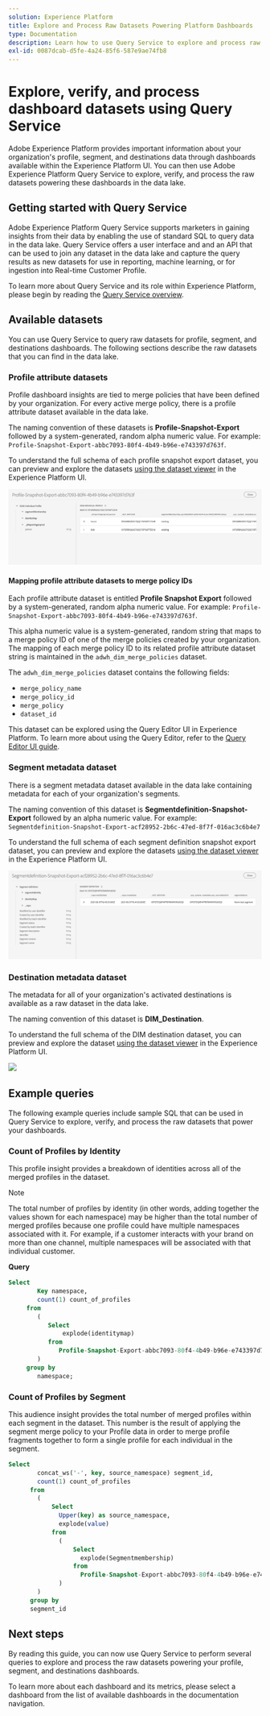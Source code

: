 ```yaml
---
solution: Experience Platform
title: Explore and Process Raw Datasets Powering Platform Dashboards
type: Documentation
description: Learn how to use Query Service to explore and process raw datasets powering profile, segment, and destination dashboards in Experience Platform.
exl-id: 0087dcab-d5fe-4a24-85f6-587e9ae74fb8
---
```

# Explore, verify, and process dashboard datasets using Query Service

Adobe Experience Platform provides important information about your organization's profile, segment, and destinations data through dashboards available within the Experience Platform UI. You can then use Adobe Experience Platform Query Service to explore, verify, and process the raw datasets powering these dashboards in the data lake.

## Getting started with Query Service 

Adobe Experience Platform Query Service supports marketers in gaining insights from their data by enabling the use of standard SQL to query data in the data lake. Query Service offers a user interface and and an API that can be used to join any dataset in the data lake and capture the query results as new datasets for use in reporting, machine learning, or for ingestion into Real-time Customer Profile. 

To learn more about Query Service and its role within Experience Platform, please begin by reading the [Query Service overview](../query-service/home.md).

## Available datasets

You can use Query Service to query raw datasets for profile, segment, and destinations dashboards. The following sections describe the raw datasets that you can find in the data lake.

### Profile attribute datasets

Profile dashboard insights are tied to merge policies that have been defined by your organization. For every active merge policy, there is a profile attribute dataset available in the data lake. 

The naming convention of these datasets is **Profile-Snapshot-Export** followed by a system-generated, random alpha numeric value. For example: `Profile-Snapshot-Export-abbc7093-80f4-4b49-b96e-e743397d763f`.

To understand the full schema of each profile snapshot export dataset, you can preview and explore the datasets [using the dataset viewer](../catalog/datasets/user-guide.md) in the Experience Platform UI.

![](images/query/profile-attribute.png)

#### Mapping profile attribute datasets to merge policy IDs

Each profile attribute dataset is entitled **Profile Snapshot Export** followed by a system-generated, random alpha numeric value. For example: `Profile-Snapshot-Export-abbc7093-80f4-4b49-b96e-e743397d763f`. 

This alpha numeric value is a system-generated, random string that maps to a merge policy ID of one of the merge policies created by your organization. The mapping of each merge policy ID to its related profile attribute dataset string is maintained in the `adwh_dim_merge_policies` dataset. 

The `adwh_dim_merge_policies` dataset contains the following fields:

* `merge_policy_name`
* `merge_policy_id`
* `merge_policy`
* `dataset_id`

This dataset can be explored using the Query Editor UI in Experience Platform. To learn more about using the Query Editor, refer to the [Query Editor UI guide](../query-service/ui/user-guide.md).

### Segment metadata dataset

There is a segment metadata dataset available in the data lake containing metadata for each of your organization's segments.

The naming convention of this dataset is **Segmentdefinition-Snapshot-Export** followed by an alpha numeric value. For example: `Segmentdefinition-Snapshot-Export-acf28952-2b6c-47ed-8f7f-016ac3c6b4e7`

To understand the full schema of each segment definition snapshot export dataset, you can preview and explore the datasets [using the dataset viewer](../catalog/datasets/user-guide.md) in the Experience Platform UI.

![](images/query/segment-metadata.png)

### Destination metadata dataset

The metadata for all of your organization's activated destinations is available as a raw dataset in the data lake.

The naming convention of this dataset is **DIM_Destination**.

To understand the full schema of the DIM destination dataset, you can preview and explore the dataset [using the dataset viewer](../catalog/datasets/user-guide.md) in the Experience Platform UI.

![](images/query/destinations-metadata.png)

## Example queries

The following example queries include sample SQL that can be used in Query Service to explore, verify, and process the raw datasets that power your dashboards.

### Count of Profiles by Identity

This profile insight provides a breakdown of identities across all of the merged profiles in the dataset. 

>[!NOTE]
>
>The total number of profiles by identity (in other words, adding together the values shown for each namespace) may be higher than the total number of merged profiles because one profile could have multiple namespaces associated with it. For example, if a customer interacts with your brand on more than one channel, multiple namespaces will be associated with that individual customer.

**Query**

```sql
Select
        Key namespace,
        count(1) count_of_profiles
     from
        (
           Select
               explode(identitymap)
           from
              Profile-Snapshot-Export-abbc7093-80f4-4b49-b96e-e743397d763f
        )
     group by
        namespace;
```

### Count of Profiles by Segment

This audience insight provides the total number of merged profiles within each segment in the dataset. This number is the result of applying the segment merge policy to your Profile data in order to merge profile fragments together to form a single profile for each individual in the segment. 

```sql
Select          
        concat_ws('-', key, source_namespace) segment_id,
        count(1) count_of_profiles
      from
        (
            Select
              Upper(key) as source_namespace,
              explode(value)
            from
              (
                  Select
                    explode(Segmentmembership)
                  from
                    Profile-Snapshot-Export-abbc7093-80f4-4b49-b96e-e743397d763f
              )
        )
      group by
      segment_id
```

## Next steps

By reading this guide, you can now use Query Service to perform several queries to explore and process the raw datasets powering your profile, segment, and destinations dashboards. 

To learn more about each dashboard and its metrics, please select a dashboard from the list of available dashboards in the documentation navigation.
